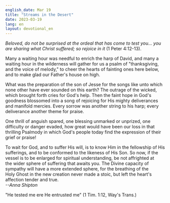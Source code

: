 ```yaml
---
english_date: Mar 19
title: "Streams in the Desert"
date: 2023-03-19
lang: en
layout: devotional_en
---
```





<p><em>Beloved, do not be surprised at the ordeal that has come to test you… you are sharing what Christ suffered; so rejoice in it</em> (1 Peter 4:12-13).

</p>

<p>Many a waiting hour was needful to enrich the harp of David, and many a waiting hour in the wilderness will gather for us a psalm of "thanksgiving, and the voice of melody," to cheer the hearts of fainting ones here below, and to make glad our Father's house on high.

</p>

<p>What was the preparation of the son of Jesse for the songs like unto which none other have ever sounded on this earth? The outrage of the wicked, which brought forth cries for God's help. Then the faint hope in God's goodness blossomed into a song of rejoicing for His mighty deliverances and manifold mercies. Every sorrow was another string to his harp; every deliverance another theme for praise.

</p>

<p>One thrill of anguish spared, one blessing unmarked or unprized, one difficulty or danger evaded, how great would have been our loss in that thrilling Psalmody in which God's people today find the expression of their grief or praise!

</p>

<p>To wait for God, and to suffer His will, is to know Him in the fellowship of His sufferings, and to be conformed to the likeness of His Son. So now, if the vessel is to be enlarged for spiritual understanding, be not affrighted at the wider sphere of suffering that awaits you. The Divine capacity of sympathy will have a more extended sphere, for the breathing of the Holy Ghost in the new creation never made a stoic, but left the heart's affection tender and true. <br/> <em>--Anna Shipton</em>

</p>

<p>"He tested me ere He entrusted me" (1 Tim. 1:12, Way's Trans.)

</p>

<p></p>
